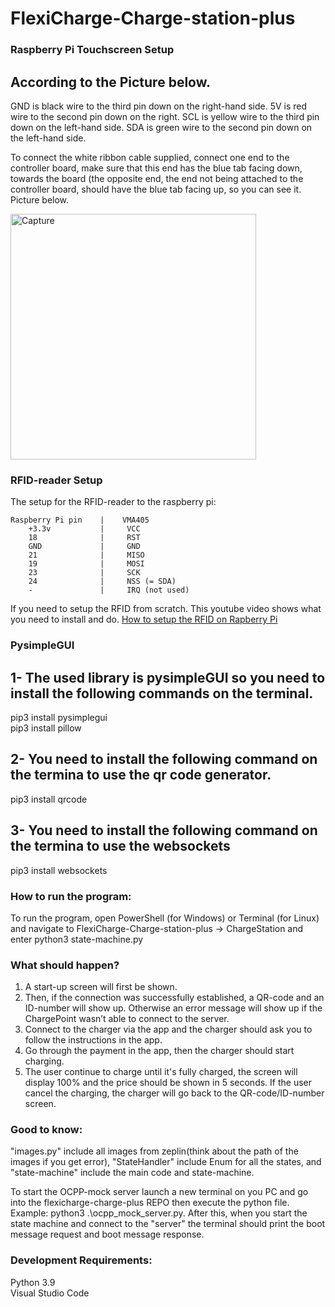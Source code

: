 # FlexiCharge-Charge-station-plus

### Raspberry Pi Touchscreen Setup

According to the Picture below.
------------------------------
GND is black wire to the third pin down on the right-hand side.
5V is red wire to the second pin down on the right.
SCL is yellow wire to the third pin down on the left-hand side.
SDA is green wire to the second pin down on the left-hand side.

To connect the white ribbon cable supplied, connect one end to the controller board, make sure that this end has the blue tab facing down, towards the board (the opposite end, the end not being attached to the controller board, should have the blue tab facing up, so you can see it. Picture below.

<img width="393" alt="Capture" src="https://user-images.githubusercontent.com/82366694/186842602-1ed6600e-4e68-4280-a87a-749ac07913f9.PNG">

### RFID-reader Setup
The setup for the RFID-reader to the raspberry pi:

    Raspberry Pi pin    |    VMA405
        +3.3v           |     VCC
        18              |     RST
        GND             |     GND
        21              |     MISO
        19              |     MOSI
        23              |     SCK
        24              |     NSS (= SDA)
        -               |     IRQ (not used)
If you need to setup the RFID from scratch. This youtube video shows what you need to install and do.
[How to setup the RFID on Rapberry Pi](https://www.youtube.com/watch?v=Q99N0AdifgY)

### PysimpleGUI

1- The used library is pysimpleGUI so you need to install the following commands on the terminal.
------------------------------------------------------------------------------------------------
pip3 install pysimplegui <br />
pip3 install pillow

2- You need to install the following command on the termina to use the qr code generator.
----------------------------------------------------------------------------------------
pip3 install qrcode 

3- You need to install the following command on the termina to use the websockets
------------------------------------------------------------------------------------------------
pip3 install websockets

### How to run the program:
To run the program, open PowerShell (for Windows) or Terminal (for Linux) and navigate to FlexiCharge-Charge-station-plus -> ChargeStation and enter python3 state-machine.py

### What should happen?

1. A start-up screen will first be shown.
2. Then, if the connection was successfully established, a QR-code and an ID-number will show up. Otherwise an error message will show up if the ChargePoint wasn’t able to connect to the server.
3. Connect to the charger via the app and the charger should ask you to follow the instructions in the app.
4. Go through the payment in the app, then the charger should start charging.
5. The user continue to charge until it's fully charged, the screen will display 100% and the price should be shown in 5 seconds. If the user cancel the charging, the charger will go back to the QR-code/ID-number screen. 

### Good to know: 
"images.py" include all images from zeplin(think about the path of the images if you get error), "StateHandler" include Enum for all the states, and "state-machine" include the main code and state-machine.

To start the OCPP-mock server launch a new terminal on you PC and go into the flexicharge-charge-plus REPO then execute the python file.
Example: python3 .\ocpp_mock_server.py.
After this, when you start the state machine and connect to the "server" the terminal should print the boot message request and boot message response.

### Development Requirements:
Python 3.9 <br />
Visual Studio Code
